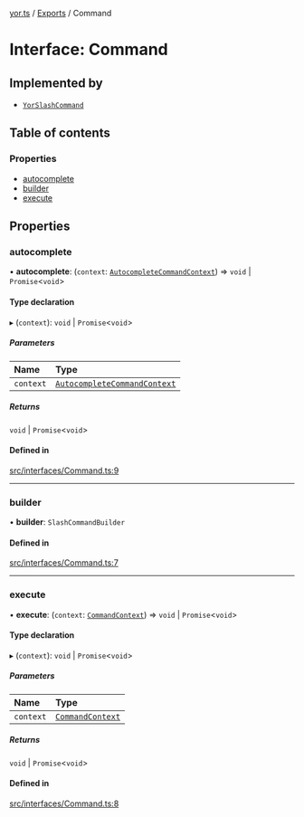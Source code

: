 [yor.ts](../README.md) / [Exports](../modules.md) / Command

# Interface: Command

## Implemented by

- [`YorSlashCommand`](../classes/YorSlashCommand.md)

## Table of contents

### Properties

- [autocomplete](Command.md#autocomplete)
- [builder](Command.md#builder)
- [execute](Command.md#execute)

## Properties

### autocomplete

• **autocomplete**: (`context`: [`AutocompleteCommandContext`](../classes/AutocompleteCommandContext.md)) => `void` \| `Promise`\<`void`\>

#### Type declaration

▸ (`context`): `void` \| `Promise`\<`void`\>

##### Parameters

| Name | Type |
| :------ | :------ |
| `context` | [`AutocompleteCommandContext`](../classes/AutocompleteCommandContext.md) |

##### Returns

`void` \| `Promise`\<`void`\>

#### Defined in

[src/interfaces/Command.ts:9](https://github.com/OreOreki/yor.ts/blob/dd9125a/src/interfaces/Command.ts#L9)

___

### builder

• **builder**: `SlashCommandBuilder`

#### Defined in

[src/interfaces/Command.ts:7](https://github.com/OreOreki/yor.ts/blob/dd9125a/src/interfaces/Command.ts#L7)

___

### execute

• **execute**: (`context`: [`CommandContext`](../classes/CommandContext.md)) => `void` \| `Promise`\<`void`\>

#### Type declaration

▸ (`context`): `void` \| `Promise`\<`void`\>

##### Parameters

| Name | Type |
| :------ | :------ |
| `context` | [`CommandContext`](../classes/CommandContext.md) |

##### Returns

`void` \| `Promise`\<`void`\>

#### Defined in

[src/interfaces/Command.ts:8](https://github.com/OreOreki/yor.ts/blob/dd9125a/src/interfaces/Command.ts#L8)
